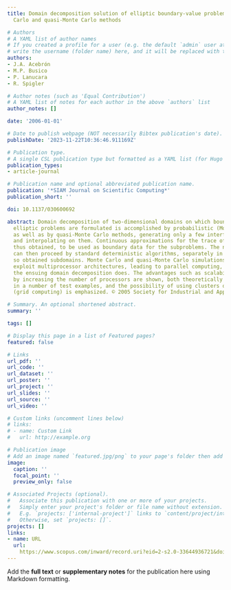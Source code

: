 ```yaml
---
title: Domain decomposition solution of elliptic boundary-value problems via Monte
  Carlo and quasi-Monte Carlo methods

# Authors
# A YAML list of author names
# If you created a profile for a user (e.g. the default `admin` user at `content/authors/admin/`), 
# write the username (folder name) here, and it will be replaced with their full name and linked to their profile.
authors:
- J.A. Acebrón
- M.P. Busico
- P. Lanucara
- R. Spigler

# Author notes (such as 'Equal Contribution')
# A YAML list of notes for each author in the above `authors` list
author_notes: []

date: '2006-01-01'

# Date to publish webpage (NOT necessarily Bibtex publication's date).
publishDate: '2023-11-22T10:36:46.911169Z'

# Publication type.
# A single CSL publication type but formatted as a YAML list (for Hugo requirements).
publication_types:
- article-journal

# Publication name and optional abbreviated publication name.
publication: '*SIAM Journal on Scientific Computing*'
publication_short: ''

doi: 10.1137/030600692

abstract: Domain decomposition of two-dimensional domains on which boundary-value
  elliptic problems are formulated is accomplished by probabilistic (Monte Carlo)
  as well as by quasi-Monte Carlo methods, generating only a few interfacial values
  and interpolating on them. Continuous approximations for the trace of solution are
  thus obtained, to be used as boundary data for the subproblems. The numerical treatment
  can then proceed by standard deterministic algorithms, separately in each of the
  so obtained subdomains. Monte Carlo and quasi-Monte Carlo simulations may naturally
  exploit multiprocessor architectures, leading to parallel computing, as well as
  the ensuing domain decomposition does. The advantages such as scalability obtained
  by increasing the number of processors are shown, both theoretically and experimentally,
  in a number of test examples, and the possibility of using clusters of computers
  (grid computing) is emphasized. © 2005 Society for Industrial and Applied Mathematics.

# Summary. An optional shortened abstract.
summary: ''

tags: []

# Display this page in a list of Featured pages?
featured: false

# Links
url_pdf: ''
url_code: ''
url_dataset: ''
url_poster: ''
url_project: ''
url_slides: ''
url_source: ''
url_video: ''

# Custom links (uncomment lines below)
# links:
# - name: Custom Link
#   url: http://example.org

# Publication image
# Add an image named `featured.jpg/png` to your page's folder then add a caption below.
image:
  caption: ''
  focal_point: ''
  preview_only: false

# Associated Projects (optional).
#   Associate this publication with one or more of your projects.
#   Simply enter your project's folder or file name without extension.
#   E.g. `projects: ['internal-project']` links to `content/project/internal-project/index.md`.
#   Otherwise, set `projects: []`.
projects: []
links:
- name: URL
  url: 
    https://www.scopus.com/inward/record.uri?eid=2-s2.0-33644936721&doi=10.1137%2f030600692&partnerID=40&md5=1eca154f6ef1b0d174569b066ba136e5
---
```


Add the **full text** or **supplementary notes** for the publication here using Markdown formatting.
